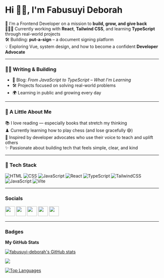 # Hi 👋🏾, I'm Fabusuyi Deborah 

🌱 I'm a Frontend Developer on a mission to **build, grow, and give back**  
👩🏾‍💻 Currently working with **React**, **Tailwind CSS**, and learning **TypeScript** through real-world projects  
🛠️ Building: **put-a-sign** – a document signing platform    
💡 Exploring Vue, system design, and how to become a confident **Developer Advocate**

---

### ✍🏾 Writing & Building  
- 📘 Blog: *From JavaScript to TypeScript – What I'm Learning*  
- 🛠 Projects focused on solving real-world problems  
- 🌍 Learning in public and growing every day

---

### 🌟 A Little About Me  
📚 I love reading — especially books that stretch my thinking  
♟️ Currently learning how to play chess (and lose gracefully 😅)  
🎤 Inspired by developer advocates who use their voice to teach and uplift others  
✨ Passionate about building tech that feels simple, clear, and kind

---

### 🔧 Tech Stack  
![HTML](https://img.shields.io/badge/-HTML5-E34F26?style=flat&logo=html5&logoColor=white)
![CSS](https://img.shields.io/badge/-CSS3-1572B6?style=flat&logo=css3&logoColor=white)
![JavaScript](https://img.shields.io/badge/-JavaScript-F7DF1E?style=flat&logo=javascript&logoColor=black)
![React](https://img.shields.io/badge/-React-61DAFB?style=flat&logo=react&logoColor=white)
![TypeScript](https://img.shields.io/badge/-TypeScript-3178C6?style=flat&logo=typescript&logoColor=white)
![TailwindCSS](https://img.shields.io/badge/-Tailwind-38B2AC?style=flat&logo=tailwind-css&logoColor=white)
![JavaScript](https://img.shields.io/badge/-JavaScript-F7DF1E?style=flat&logo=javascript&logoColor=black)
![Vite](https://img.shields.io/badge/-Vite-646CFF?style=flat&logo=vite&logoColor=white)

---

### Socials

<p align="left"> <a href="https://www.github.com/fabusuyi-deborah" target="_blank" rel="noreferrer"><img src="https://raw.githubusercontent.com/danielcranney/readme-generator/main/public/icons/socials/github.svg" width="32" height="32" /></a> <a href="https://Dherrbie.hashnode.dev" target="_blank" rel="noreferrer"><img src="https://raw.githubusercontent.com/danielcranney/readme-generator/main/public/icons/socials/hashnode.svg" width="32" height="32" /></a> <a href="https://www.linkedin.com/in/deborah-fabusuyi" target="_blank" rel="noreferrer"><img src="https://raw.githubusercontent.com/danielcranney/readme-generator/main/public/icons/socials/linkedin.svg" width="32" height="32" /></a> <a href="http://www.medium.com/@fabusuyideorah03" target="_blank" rel="noreferrer"><img src="https://raw.githubusercontent.com/danielcranney/readme-generator/main/public/icons/socials/medium.svg" width="32" height="32" /></a> <a href="https://www.twitter.com/Debbyiecodes" target="_blank" rel="noreferrer"><img src="https://raw.githubusercontent.com/danielcranney/readme-generator/main/public/icons/socials/twitter.svg" width="32" height="32" /></a></p>

--- 

### Badges

<b>My GitHub Stats</b>

<a href="http://www.github.com/fabusuyi-deborah"><img src="https://github-readme-stats.vercel.app/api?username=fabusuyi-deborah&show_icons=true&hide=&count_private=true&title_color=6366f1&text_color=ffffff&icon_color=000000&bg_color=171717&hide_border=true&show_icons=true" alt="fabusuyi-deborah's GitHub stats" /></a>

<a href="http://www.github.com/fabusuyi-deborah"><img src="https://github-readme-streak-stats.herokuapp.com/?user=fabusuyi-deborah&stroke=ffffff&background=171717&ring=6366f1&fire=6366f1&currStreakNum=ffffff&currStreakLabel=6366f1&sideNums=ffffff&sideLabels=ffffff&dates=ffffff&hide_border=true" /></a>

<a href="https://github.com/fabusuyi-deborah" align="left"><img src="https://github-readme-stats.vercel.app/api/top-langs/?username=fabusuyi-deborah&langs_count=10&title_color=6366f1&text_color=ffffff&icon_color=000000&bg_color=171717&hide_border=true&locale=en&custom_title=Top%20%Languages" alt="Top Languages" /></a>
